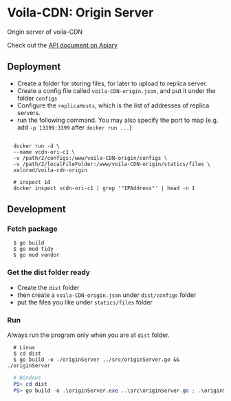 # Voila-CDN: Origin Server

Origin server of voila-CDN

Check out the [API document on Apiary](https://voilacdnorigin.docs.apiary.io)

## Deployment

- Create a folder for storing files, for later to upload to replica server. 
- Create a config file called `voila-CDN-origin.json`, and put it under the folder `configs`
- Configure the `replicaHosts`, which is the list of addresses of replica servers.
- run the following command. You may also specify the port to map (e.g. add `-p 13399:3399` after `docker run ...`)

``` shell

  docker run -d \
  --name vcdn-ori-c1 \
  -v /path/2/configs:/www/voila-CDN-origin/configs \
  -v /path/2/localFileFolder:/www/voila-CDN-origin/statics/files \
  valorad/voila-cdn-origin

  # inspect id
  docker inspect vcdn-ori-c1 | grep '"IPAddress"' | head -n 1

```

## Development

### Fetch package

``` shell
  $ go build
  $ go mod tidy
  $ go mod vendor
```

### Get the dist folder ready

- Create the `dist` folder
- then create a `voila-CDN-origin.json` under `dist/configs` folder
- put the files you like under `statics/files` folder

### Run

Always run the program only when you are at `dist` folder.

``` shell
  # Linux
  $ cd dist
  $ go build -o ./originServer ../src/originServer.go && ./originServer
```

``` powershell
  # Windows
  PS> cd dist
  PS> go build -o .\originServer.exe ..\src\originServer.go ; .\originServer.exe
```